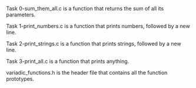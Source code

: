 Task 0-sum_them_all.c is a function that returns the sum of all its parameters.

Task 1-print_numbers.c is a function that prints numbers, followed by a new line.

Task 2-print_strings.c is a function that prints strings, followed by a new line.

Task 3-print_all.c is a function that prints anything.

variadic_functions.h is the header file that contains all the function prototypes.
